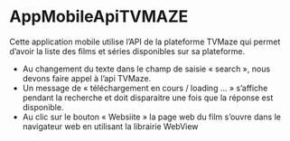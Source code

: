 # AppMobileApiTVMAZE

Cette application mobile utilise  l’API de la plateforme TVMaze qui permet d’avoir la liste des films et séries disponibles sur sa plateforme.
- Au changement du texte dans le champ de saisie « search », nous devons faire appel à l’api TVMaze. 
- Un message de « téléchargement en cours / loading … » s’affiche pendant la recherche et doit disparaitre une fois que la réponse est disponible.
- Au clic sur le bouton « Websiite » la page web du film s’ouvre dans le navigateur web en utilisant la librairie WebView
 
